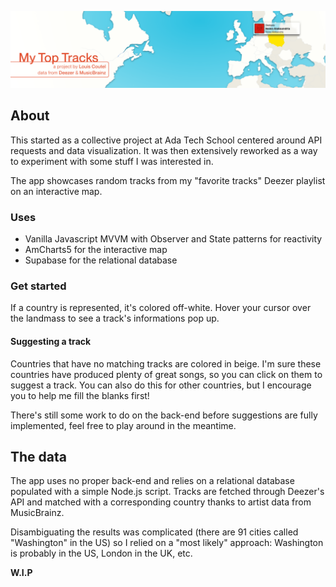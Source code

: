 ![banner](https://github.com/LouisCoutel/MyTopTracks/blob/WriteReadme/MTTCover.png)

## About
This started as a collective project at Ada Tech School centered around API requests and data visualization.
It was then extensively reworked as a way to experiment with some stuff I was interested in.

The app showcases random tracks from my "favorite tracks" Deezer playlist on an interactive map.

### Uses
- Vanilla Javascript MVVM with Observer and State patterns for reactivity
- AmCharts5 for the interactive map
- Supabase for the relational database

### Get started
If a country is represented, it's colored off-white. Hover your cursor over the landmass to see a track's informations pop up.

#### Suggesting a track
Countries that have no matching tracks are colored in beige. I'm sure these countries have produced plenty of great songs, so you can click on them to suggest a track.
You can also do this for other countries, but I encourage you to help me fill the blanks first!

There's still some work to do on the back-end before suggestions are fully implemented, feel free to play around in the meantime.

## The data
The app uses no proper back-end and relies on a relational database populated with a simple Node.js script.
Tracks are fetched through Deezer's API and matched with a corresponding country thanks to artist data from MusicBrainz.

Disambiguating the results was complicated (there are 91 cities called "Washington" in the US) so I relied on a "most likely" approach: Washington is probably in the US, London in the UK, etc.

**W.I.P**
